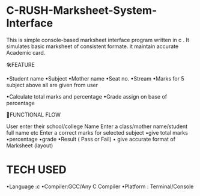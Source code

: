 # C-RUSH-Marksheet-System-Interface
This is simple console-based marksheet interface program written in c . It simulates basic marksheet of consistent formate.
it maintain accurate Academic card.


🛠️FEATURE 

•Student name
•Subject 
•Mother name
•Seat no.
•Stream 
•Marks for 5 subject
above all are given from user

•Calculate total marks and  percentage 
•Grade assign on base of percentage

📌FUNCTIONAL FLOW

 User enter their school/college Name
 Enter a class/mother name/student full name etc 
Enter a correct marks for selected subject 
     •give total marks
     •percentage 
     •grade 
     •Result ( Pass or Fail)
     • give accurate format of Marksheet (layout)


# TECH USED
•Language :c
•Compiler:GCC/Any C Compiler
•Platform : Terminal/Console



